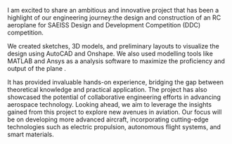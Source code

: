 I am excited to share an ambitious and innovative project that has been a highlight of our engineering journey:the design and construction of an RC aeroplane for SAEISS Design and Development Competition (DDC) competition.

We created sketches, 3D models, and preliminary layouts to visualize the design using AutoCAD and Onshape. We also used modelling tools like MATLAB and Ansys as a analysis software to maximize the proficiency and output of the plane . 

It has provided invaluable hands-on experience, bridging the gap between theoretical knowledge and practical application. The project has also showcased the potential of collaborative engineering efforts in advancing aerospace technology. Looking ahead, we aim to leverage the insights gained from this project to explore new avenues in aviation. Our focus will be on developing more advanced aircraft, incorporating cutting-edge technologies such as electric propulsion, autonomous flight systems, and smart materials.
